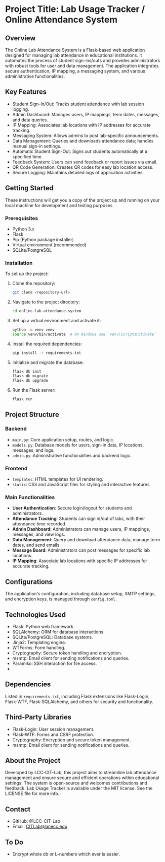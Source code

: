 # Project Title: Lab Usage Tracker / Online Attendance System

## Overview

The Online Lab Attendance System is a Flask-based web application designed for managing lab attendance in educational institutions. It automates the process of student sign-ins/outs and provides administrators with robust tools for user and data management. The application integrates secure authentication, IP mapping, a messaging system, and various administrative functionalities.

## Key Features

- Student Sign-In/Out: Tracks student attendance with lab session logging.
- Admin Dashboard: Manages users, IP mappings, term dates, messages, and data queries.
- IP Mapping: Associates lab locations with IP addresses for accurate tracking.
- Messaging System: Allows admins to post lab-specific announcements.
- Data Management: Queries and downloads attendance data; handles manual sign-in settings.
- Automatic Student Sign-Out: Signs out students automatically at a specified time.
- Feedback System: Users can send feedback or report issues via email.
- QR Code Generation: Creates QR codes for easy lab location access.
- Secure Logging: Maintains detailed logs of application activities.

## Getting Started

These instructions will get you a copy of the project up and running on your local machine for development and testing purposes.

### Prerequisites

- Python 3.x
- Flask
- Pip (Python package installer)
- Virtual environment (recommended)
- SQLite/PostgreSQL

### Installation

To set up the project:

1. Clone the repository:
   ```sh
   git clone <repository-url>
   ```

2. Navigate to the project directory:
   ```sh
   cd online-lab-attendance-system
   ```

3. Set up a virtual environment and activate it:
   ```sh
   python -m venv venv
   source venv/bin/activate  # On Windows use `venv\Scriptsctivate`
   ```

4. Install the required dependencies:
   ```sh
   pip install -r requirements.txt
   ```

5. Initialize and migrate the database:
   ```sh
   flask db init
   flask db migrate
   flask db upgrade
   ```

6. Run the Flask server:
   ```sh
   flask run
   ```

## Project Structure

### Backend

- `main.py`: Core application setup, routes, and logic.
- `models.py`: Database models for users, sign-in data, IP locations, messages, and logs.
- `admin.py`: Administrative functionalities and backend logic.

### Frontend

- `templates`: HTML templates for UI rendering.
- `static`: CSS and JavaScript files for styling and interactive features.

### Main Functionalities

- **User Authentication**: Secure login/logout for students and administrators.
- **Attendance Tracking**: Students can sign in/out of labs, with their attendance time recorded.
- **Admin Dashboard**: Administrators can manage users, IP mappings, messages, and view logs.
- **Data Management**: Query and download attendance data, manage term dates, and send emails.
- **Message Board**: Administrators can post messages for specific lab locations.
- **IP Mapping**: Associate lab locations with specific IP addresses for accurate tracking.

## Configurations

The application's configuration, including database setup, SMTP settings, and encryption keys, is managed through `config.toml`.

## Technologies Used

- Flask: Python web framework.
- SQLAlchemy: ORM for database interactions.
- SQLite/PostgreSQL: Database systems.
- Jinja2: Templating engine.
- WTForms: Form handling.
- Cryptography: Secure token handling and encryption.
- msmtp: Email client for sending notifications and queries.
- Paramiko: SSH interaction for file access.
- 

## Dependencies

Listed in `requirements.txt`, including Flask extensions like Flask-Login, Flask-WTF, Flask-SQLAlchemy, and others for security and functionality.

## Third-Party Libraries

- Flask-Login: User session management.
- Flask-WTF: Forms and CSRF protection.
- Cryptography: Encryption and secure token management.
- msmtp: Email client for sending notifications and queries.

## About the Project

Developed by LCC-CIT-Lab, this project aims to streamline lab attendance management and ensure secure and efficient operations within educational settings. The system is open-source and welcomes contributions and feedback. Lab Usage Tracker is available under the MIT license. See the LICENSE file for more info. 

## Contact

- GitHub: @LCC-CIT-Lab
- Email: CITLab@lanecc.edu

## To Do

- Encrypt whole db or L-numbers which ever is easier. 

